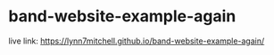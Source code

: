 # band-website-example-again

live link: https://lynn7mitchell.github.io/band-website-example-again/
